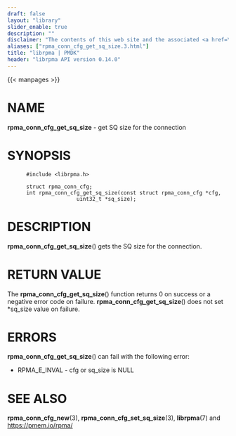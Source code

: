 ```yaml
---
draft: false
layout: "library"
slider_enable: true
description: ""
disclaimer: "The contents of this web site and the associated <a href=\"https://github.com/pmem\">GitHub repositories</a> are BSD-licensed open source."
aliases: ["rpma_conn_cfg_get_sq_size.3.html"]
title: "librpma | PMDK"
header: "librpma API version 0.14.0"
---
```

{{< manpages >}}

[comment]: <> (SPDX-License-Identifier: BSD-3-Clause)
[comment]: <> (Copyright 2020-2022, Intel Corporation)

NAME
====

**rpma\_conn\_cfg\_get\_sq\_size** - get SQ size for the connection

SYNOPSIS
========

          #include <librpma.h>

          struct rpma_conn_cfg;
          int rpma_conn_cfg_get_sq_size(const struct rpma_conn_cfg *cfg,
                          uint32_t *sq_size);

DESCRIPTION
===========

**rpma\_conn\_cfg\_get\_sq\_size**() gets the SQ size for the
connection.

RETURN VALUE
============

The **rpma\_conn\_cfg\_get\_sq\_size**() function returns 0 on success
or a negative error code on failure.
**rpma\_conn\_cfg\_get\_sq\_size**() does not set \*sq\_size value on
failure.

ERRORS
======

**rpma\_conn\_cfg\_get\_sq\_size**() can fail with the following error:

-   RPMA\_E\_INVAL - cfg or sq\_size is NULL

SEE ALSO
========

**rpma\_conn\_cfg\_new**(3), **rpma\_conn\_cfg\_set\_sq\_size**(3),
**librpma**(7) and https://pmem.io/rpma/
